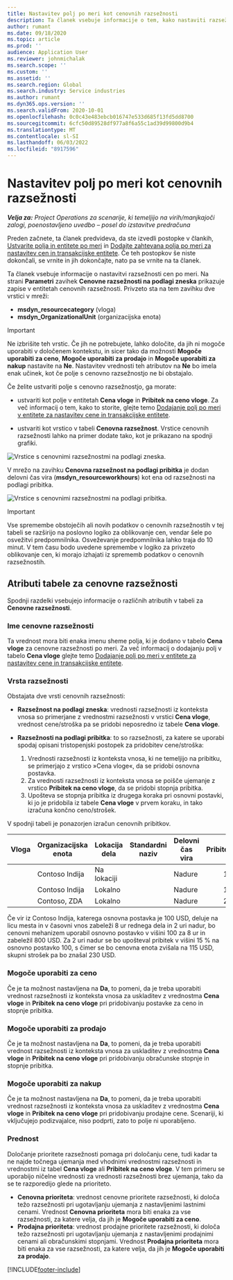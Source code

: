 ```yaml
---
title: Nastavitev polj po meri kot cenovnih razsežnosti
description: Ta članek vsebuje informacije o tem, kako nastaviti razsežnosti cen z uporabo polj po meri.
author: rumant
ms.date: 09/18/2020
ms.topic: article
ms.prod: ''
audience: Application User
ms.reviewer: johnmichalak
ms.search.scope: ''
ms.custom: ''
ms.assetid: ''
ms.search.region: Global
ms.search.industry: Service industries
ms.author: rumant
ms.dyn365.ops.version: ''
ms.search.validFrom: 2020-10-01
ms.openlocfilehash: 0c0c43e483ebcb016747e533d685f13fd5dd8700
ms.sourcegitcommit: 6cfc50d89528df977a8f6a55c1ad39d99800d9b4
ms.translationtype: MT
ms.contentlocale: sl-SI
ms.lasthandoff: 06/03/2022
ms.locfileid: "8917596"
---
```

# <a name="set-up-custom-fields-as-pricing-dimensions"></a>Nastavitev polj po meri kot cenovnih razsežnosti

_**Velja za:** Project Operations za scenarije, ki temeljijo na virih/manjkajoči zalogi, poenostavljeno uvedbo – posel do izstavitve predračuna_

Preden začnete, ta članek predvideva, da ste izvedli postopke v člankih, [Ustvarite polja in entitete po meri](create-custom-fields-entities-pricing-dimensions.md) in [Dodajte zahtevana polja po meri za nastavitev cen in transakcijske entitete](add-custom-fields-price-setup-transactional-entities.md). Če teh postopkov še niste dokončali, se vrnite in jih dokončajte, nato pa se vrnite na ta članek. 

Ta članek vsebuje informacije o nastavitvi razsežnosti cen po meri. Na strani **Parametri** zavihek **Cenovne razsežnosti na podlagi zneska** prikazuje zapise v entitetah cenovnih razsežnosti. Privzeto sta na tem zavihku dve vrstici v mreži:

- **msdyn_resourcecategory** (vloga)
- **msdyn_OrganizationalUnit** (organizacijska enota)

> [!IMPORTANT]
> Ne izbrišite teh vrstic. Če jih ne potrebujete, lahko določite, da jih ni mogoče uporabiti v določenem kontekstu, in sicer tako da možnosti **Mogoče uporabiti za ceno**, **Mogoče uporabiti za prodajo** in **Mogoče uporabiti za nakup** nastavite na **Ne**. Nastavitev vrednosti teh atributov na **Ne** bo imela enak učinek, kot če polje s cenovno razsežnostjo ne bi obstajalo.

Če želite ustvariti polje s cenovno razsežnostjo, ga morate:

- ustvariti kot polje v entitetah **Cena vloge** in **Pribitek na ceno vloge**. Za več informacij o tem, kako to storite, glejte temo [Dodajanje polj po meri v entitete za nastavitev cene in transakcijske entitete](add-custom-fields-price-setup-transactional-entities.md).

- ustvariti kot vrstico v tabeli **Cenovna razsežnost**. Vrstice cenovnih razsežnosti lahko na primer dodate tako, kot je prikazano na spodnji grafiki. 

![Vrstice s cenovnimi razsežnostmi na podlagi zneska.](media/Amt-based-PD.png)

V mrežo na zavihku **Cenovna razsežnost na podlagi pribitka** je dodan delovni čas vira (**msdyn_resourceworkhours**) kot ena od razsežnosti na podlagi pribitka.

![Vrstice s cenovnimi razsežnostmi na podlagi pribitka.](media/Markup-based-PD.png)


> [!IMPORTANT]
> Vse spremembe obstoječih ali novih podatkov o cenovnih razsežnostih v tej tabeli se razširijo na poslovno logiko za oblikovanje cen, vendar šele po osvežitvi predpomnilnika. Osveževanje predpomnilnika lahko traja do 10 minut. V tem času bodo uvedene spremembe v logiko za privzeto oblikovanje cen, ki morajo izhajati iz sprememb podatkov o cenovnih razsežnostih.


## <a name="attributes-of-the-pricing-dimensions-table"></a>Atributi tabele za cenovne razsežnosti
Spodnji razdelki vsebujejo informacije o različnih atributih v tabeli za **Cenovne razsežnosti**.

### <a name="pricing-dimension-name"></a>Ime cenovne razsežnosti
Ta vrednost mora biti enaka imenu sheme polja, ki je dodano v tabelo **Cena vloge** za cenovne razsežnosti po meri. Za več informacij o dodajanju polj v tabelo **Cena vloge** glejte temo [Dodajanje polj po meri v entitete za nastavitev cene in transakcijske entitete](add-custom-fields-price-setup-transactional-entities.md).

### <a name="type-of-dimension"></a>Vrsta razsežnosti
Obstajata dve vrsti cenovnih razsežnosti:
  
  - **Razsežnost na podlagi zneska**: vrednosti razsežnosti iz konteksta vnosa so primerjane z vrednostmi razsežnosti v vrstici **Cena vloge**, vrednost cene/stroška pa se pridobi neposredno iz tabele **Cena vloge**.
  - **Razsežnosti na podlagi pribitka**: to so razsežnosti, za katere se uporabi spodaj opisani tristopenjski postopek za pridobitev cene/stroška:
 
    1. Vrednosti razsežnosti iz konteksta vnosa, ki ne temeljijo na pribitku, se primerjajo z vrstico »Cena vloge«, da se pridobi osnovna postavka.
    2. Za vrednosti razsežnosti iz konteksta vnosa se poišče ujemanje z vrstico **Pribitek na ceno vloge**, da se pridobi stopnja pribitka.
    3. Upošteva se stopnja pribitka iz drugega koraka pri osnovni postavki, ki jo je pridobila iz tabele **Cena vloge** v prvem koraku, in tako izračuna končno ceno/strošek.
   
   V spodnji tabeli je ponazorjen izračun cenovnih pribitkov.
  
| Vloga        | Organizacijska enota    |Lokacija dela      |Standardni naziv      |Delovni čas vira      |  Pribitek|
| ------------|-------------|-------------------|--------------------|-------------------------|--------:|
|             | Contoso Indija|Na lokaciji            |                    |Nadure                 |15     |
|             | Contoso Indija|Lokalno             |                    |Nadure                 |10     |
|             | Contoso, ZDA   |Lokalno             |                    |Nadure                 |20     |


Če vir iz Contoso Indija, katerega osnovna postavka je 100 USD, deluje na licu mesta in v časovni vnos zabeleži 8 ur rednega dela in 2 uri nadur, bo cenovni mehanizem uporabil osnovno postavko v višini 100 za 8 ur in zabeležil 800 USD. Za 2 uri nadur se bo upošteval pribitek v višini 15 % na osnovno postavko 100, s čimer se bo cenovna enota zvišala na 115 USD, skupni strošek pa bo znašal 230 USD.

### <a name="applicable-to-cost"></a>Mogoče uporabiti za ceno 
Če je ta možnost nastavljena na **Da**, to pomeni, da je treba uporabiti vrednost razsežnosti iz konteksta vnosa za uskladitev z vrednostma **Cena vloge** in **Pribitek na ceno vloge** pri pridobivanju postavke za ceno in stopnje pribitka.

### <a name="applicable-to-sales"></a>Mogoče uporabiti za prodajo
Če je ta možnost nastavljena na **Da**, to pomeni, da je treba uporabiti vrednost razsežnosti iz konteksta vnosa za uskladitev z vrednostma **Cena vloge** in **Pribitek na ceno vloge** pri pridobivanju obračunske stopnje in stopnje pribitka.

### <a name="applicable-to-purchase"></a>Mogoče uporabiti za nakup
Če je ta možnost nastavljena na **Da**, to pomeni, da je treba uporabiti vrednost razsežnosti iz konteksta vnosa za uskladitev z vrednostma **Cena vloge** in **Pribitek na ceno vloge** pri pridobivanju prodajne cene. Scenariji, ki vključujejo podizvajalce, niso podprti, zato to polje ni uporabljeno. 

### <a name="priority"></a>Prednost
Določanje prioritete razsežnosti pomaga pri določanju cene, tudi kadar ta ne najde točnega ujemanja med vhodnimi vrednostmi razsežnosti in vrednostmi iz tabel **Cena vloge** ali **Pribitek na ceno vloge**. V tem primeru se uporabijo ničelne vrednosti za vrednosti razsežnosti brez ujemanja, tako da se te razporedijo glede na prioriteto.

- **Cenovna prioriteta**: vrednost cenovne prioritete razsežnosti, ki določa težo razsežnosti pri ugotavljanju ujemanja z nastavljenimi lastnimi cenami. Vrednost **Cenovna prioriteta** mora biti enaka za vse razsežnosti, za katere velja, da jih je **Mogoče uporabiti za ceno**.
- **Prodajna prioriteta**: vrednost prodajne prioritete razsežnosti, ki določa težo razsežnosti pri ugotavljanju ujemanja z nastavljenimi prodajnimi cenami ali obračunskimi stopnjami. Vrednost **Prodajna prioriteta** mora biti enaka za vse razsežnosti, za katere velja, da jih je **Mogoče uporabiti za prodajo**.


[!INCLUDE[footer-include](../includes/footer-banner.md)]